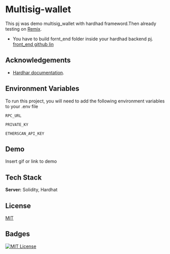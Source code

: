 # Multisig-wallet 

This pj was demo multisig_wallet with hardhad frameword.Then already testing on [Remix](http://remix.ethereum.org/#optimize=false&runs=200&evmVersion=null&version=soljson-v0.8.7+commit.e28d00a7.js).
- You have to build fornt_end folder inside your hardhad backend pj. [front_end github lin](https://github.com/leopico/multisig-wallet-frontend)

## Acknowledgements

 - [Hardhar documentation](https://hardhat.org/).
 
 ## Environment Variables

To run this project, you will need to add the following environment variables to your .env file

`RPC_URL`

`PRIVATE_KY`

`ETHERSCAN_API_KEY`

## Demo

Insert gif or link to demo

## Tech Stack


**Server:** Solidity, Hardhat

## License

[MIT](https://choosealicense.com/licenses/mit/)

## Badges

[![MIT License](https://img.shields.io/badge/License-MIT-green.svg)](https://choosealicense.com/licenses/mit/)
